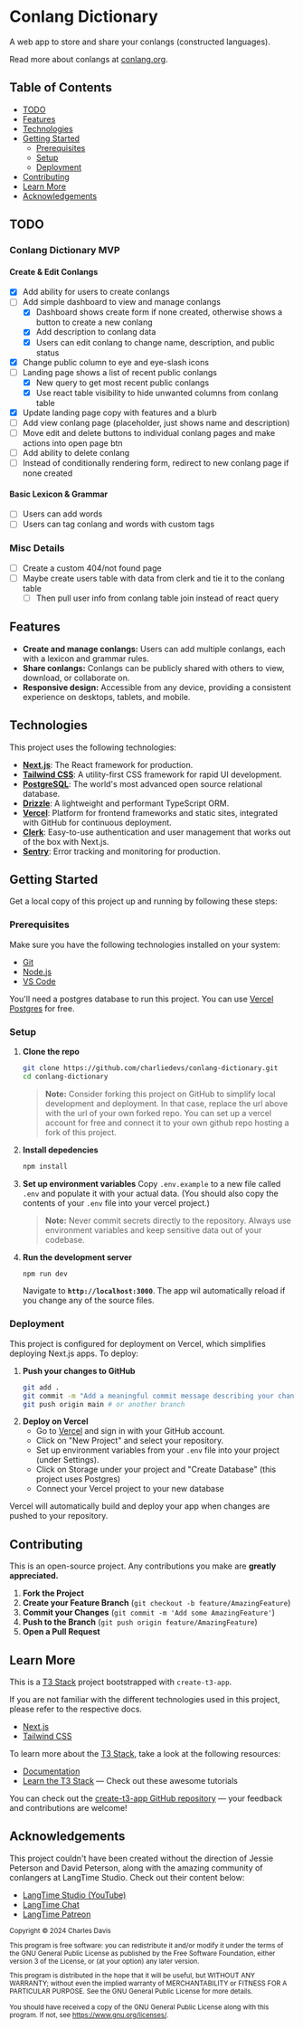 # Conlang Dictionary

A web app to store and share your conlangs (constructed languages).

Read more about conlangs at [conlang.org](https://conlang.org).

## Table of Contents

- [TODO](#todo)
- [Features](#features)
- [Technologies](#technologies)
- [Getting Started](#getting-started)
  - [Prerequisites](#prerequisites)
  - [Setup](#setup)
  - [Deployment](#deployment)
- [Contributing](#contributing)
- [Learn More](#learn-more)
- [Acknowledgements](#acknowledgements)

## TODO

### Conlang Dictionary MVP

#### Create & Edit Conlangs

- [x] Add ability for users to create conlangs
- [ ] Add simple dashboard to view and manage conlangs
  - [x] Dashboard shows create form if none created, otherwise shows a button to create a new conlang
  - [x] Add description to conlang data
  - [x] Users can edit conlang to change name, description, and public status
- [x] Change public column to eye and eye-slash icons
- [ ] Landing page shows a list of recent public conlangs
  - [x] New query to get most recent public conlangs
  - [x] Use react table visibility to hide unwanted columns from conlang table
- [x] Update landing page copy with features and a blurb
- [ ] Add view conlang page (placeholder, just shows name and description)
- [ ] Move edit and delete buttons to individual conlang pages and make actions into open page btn
- [ ] Add ability to delete conlang
- [ ] Instead of conditionally rendering form, redirect to new conlang page if none created

#### Basic Lexicon & Grammar

- [ ] Users can add words
- [ ] Users can tag conlang and words with custom tags

### Misc Details

- [ ] Create a custom 404/not found page
- [ ] Maybe create users table with data from clerk and tie it to the conlang table
  - [ ] Then pull user info from conlang table join instead of react query

## Features

- **Create and manage conlangs:** Users can add multiple conlangs, each with a lexicon and grammar rules.
- **Share conlangs:** Conlangs can be publicly shared with others to view, download, or collaborate on.
- **Responsive design:** Accessible from any device, providing a consistent experience on desktops, tablets, and mobile.

## Technologies

This project uses the following technologies:

- **[Next.js](https://nextjs.org)**: The React framework for production.
- **[Tailwind CSS](https://tailwindcss.com)**: A utility-first CSS framework for rapid UI development.
- **[PostgreSQL](https://www.postgresql.org/)**: The world's most advanced open source relational database.
- **[Drizzle](https://orm.drizzle.team/)**: A lightweight and performant TypeScript ORM.
- **[Vercel](https://vercel.com)**: Platform for frontend frameworks and static sites, integrated with GitHub for continuous deployment.
- **[Clerk](https://clerk.dev)**: Easy-to-use authentication and user management that works out of the box with Next.js.
- **[Sentry](https://sentry.io)**: Error tracking and monitoring for production.

## Getting Started

Get a local copy of this project up and running by following these steps:

### Prerequisites

Make sure you have the following technologies installed on your system:

- [Git](https://github.com/git-guides/install-git)
- [Node.js](https://docs.npmjs.com/downloading-and-installing-node-js-and-npm)
- [VS Code](https://code.visualstudio.com)

You'll need a postgres database to run this project. You can use [Vercel Postgres](https://vercel.com/docs/storage/vercel-postgres) for free.

### Setup

1. **Clone the repo**
   ```bash
   git clone https://github.com/charliedevs/conlang-dictionary.git
   cd conlang-dictionary
   ```
   > **Note:** Consider forking this project on GitHub to simplify local development and deployment. In that case, replace the url above with the url of your own forked repo. You can set up a vercel account for free and connect it to your own github repo hosting a fork of this project.
2. **Install depedencies**
   ```bash
   npm install
   ```
3. **Set up environment variables**
   Copy `.env.example` to a new file called `.env` and populate it with your actual data. (You should also copy the contents of your `.env` file into your vercel project.)

   > **Note:** Never commit secrets directly to the repository. Always use environment variables and keep sensitive data out of your codebase.

4. **Run the development server**
   ```bash
   npm run dev
   ```
   Navigate to **`http://localhost:3000`**. The app wil automatically reload if you change any of the source files.

### Deployment

This project is configured for deployment on Vercel, which simplifies deploying Next.js apps. To deploy:

1. **Push your changes to GitHub**
   ```bash
   git add .
   git commit -m "Add a meaningful commit message describing your changes"
   git push origin main # or another branch
   ```
2. **Deploy on Vercel**
   - Go to [Vercel](https://vercel.com/) and sign in with your GitHub account.
   - Click on "New Project" and select your repository.
   - Set up environment variables from your `.env` file into your project (under Settings).
   - Click on Storage under your project and "Create Database" (this project uses Postgres)
   - Connect your Vercel project to your new database

Vercel will automatically build and deploy your app when changes are pushed to your repository.

## Contributing

This is an open-source project. Any contributions you make are **greatly appreciated.**

1. **Fork the Project**
2. **Create your Feature Branch** (`git checkout -b feature/AmazingFeature`)
3. **Commit your Changes** (`git commit -m 'Add some AmazingFeature'`)
4. **Push to the Branch** (`git push origin feature/AmazingFeature`)
5. **Open a Pull Request**

## Learn More

This is a [T3 Stack](https://create.t3.gg/) project bootstrapped with `create-t3-app`.

If you are not familiar with the different technologies used in this project, please refer to the respective docs.

- [Next.js](https://nextjs.org)
- [Tailwind CSS](https://tailwindcss.com)

To learn more about the [T3 Stack](https://create.t3.gg/), take a look at the following resources:

- [Documentation](https://create.t3.gg/)
- [Learn the T3 Stack](https://create.t3.gg/en/faq#what-learning-resources-are-currently-available) — Check out these awesome tutorials

You can check out the [create-t3-app GitHub repository](https://github.com/t3-oss/create-t3-app) — your feedback and contributions are welcome!

## Acknowledgements

This project couldn't have been created without the direction of Jessie Peterson and David Peterson, along with the amazing community of conlangers at LangTime Studio. Check out their content below:

- [LangTime Studio (YouTube)](https://www.youtube.com/c/LangTimeStudio)
- [LangTime Chat](https://chat.langtimestudio.com)
- [LangTime Patreon](https://www.patreon.com/langtimestudio)

<small>
Copyright © 2024 Charles Davis

This program is free software: you can redistribute it and/or modify
it under the terms of the GNU General Public License as published by
the Free Software Foundation, either version 3 of the License, or
(at your option) any later version.

This program is distributed in the hope that it will be useful,
but WITHOUT ANY WARRANTY; without even the implied warranty of
MERCHANTABILITY or FITNESS FOR A PARTICULAR PURPOSE. See the
GNU General Public License for more details.

You should have received a copy of the GNU General Public License
along with this program. If not, see <https://www.gnu.org/licenses/>.
</small>
